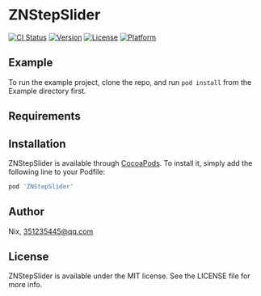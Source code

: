 # ZNStepSlider

[![CI Status](https://img.shields.io/travis/Nix/ZNStepSlider.svg?style=flat)](https://travis-ci.org/Nix/ZNStepSlider)
[![Version](https://img.shields.io/cocoapods/v/ZNStepSlider.svg?style=flat)](https://cocoapods.org/pods/ZNStepSlider)
[![License](https://img.shields.io/cocoapods/l/ZNStepSlider.svg?style=flat)](https://cocoapods.org/pods/ZNStepSlider)
[![Platform](https://img.shields.io/cocoapods/p/ZNStepSlider.svg?style=flat)](https://cocoapods.org/pods/ZNStepSlider)

## Example

To run the example project, clone the repo, and run `pod install` from the Example directory first.

## Requirements

## Installation

ZNStepSlider is available through [CocoaPods](https://cocoapods.org). To install
it, simply add the following line to your Podfile:

```ruby
pod 'ZNStepSlider'
```

## Author

Nix, 351235445@qq.com

## License

ZNStepSlider is available under the MIT license. See the LICENSE file for more info.
